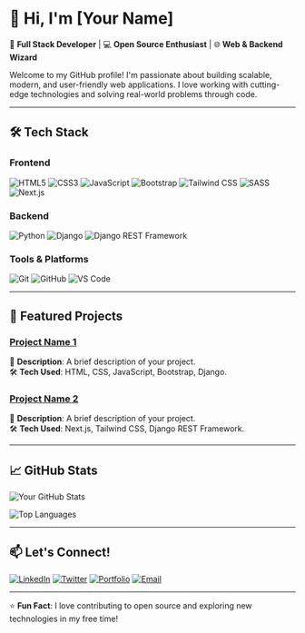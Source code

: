 # 👋 Hi, I'm [Your Name]

🚀 **Full Stack Developer** | 💻 **Open Source Enthusiast** | 🌐 **Web & Backend Wizard**

Welcome to my GitHub profile! I'm passionate about building scalable, modern, and user-friendly web applications. I love working with cutting-edge technologies and solving real-world problems through code.

---

## 🛠️ **Tech Stack**

### Frontend
![HTML5](https://img.shields.io/badge/-HTML5-E34F26?style=flat&logo=html5&logoColor=white)
![CSS3](https://img.shields.io/badge/-CSS3-1572B6?style=flat&logo=css3&logoColor=white)
![JavaScript](https://img.shields.io/badge/-JavaScript-F7DF1E?style=flat&logo=javascript&logoColor=black)
![Bootstrap](https://img.shields.io/badge/-Bootstrap-7952B3?style=flat&logo=bootstrap&logoColor=white)
![Tailwind CSS](https://img.shields.io/badge/-Tailwind_CSS-38B2AC?style=flat&logo=tailwind-css&logoColor=white)
![SASS](https://img.shields.io/badge/-SASS-CC6699?style=flat&logo=sass&logoColor=white)
![Next.js](https://img.shields.io/badge/-Next.js-000000?style=flat&logo=next.js&logoColor=white)

### Backend
![Python](https://img.shields.io/badge/-Python-3776AB?style=flat&logo=python&logoColor=white)
![Django](https://img.shields.io/badge/-Django-092E20?style=flat&logo=django&logoColor=white)
![Django REST Framework](https://img.shields.io/badge/-Django_REST_Framework-092E20?style=flat&logo=django&logoColor=white)

### Tools & Platforms
![Git](https://img.shields.io/badge/-Git-F05032?style=flat&logo=git&logoColor=white)
![GitHub](https://img.shields.io/badge/-GitHub-181717?style=flat&logo=github&logoColor=white)
![VS Code](https://img.shields.io/badge/-VS_Code-007ACC?style=flat&logo=visual-studio-code&logoColor=white)

---

## 🌟 **Featured Projects**

### [Project Name 1](https://github.com/yourusername/project1)
📝 **Description**: A brief description of your project.  
🛠️ **Tech Used**: HTML, CSS, JavaScript, Bootstrap, Django.

### [Project Name 2](https://github.com/yourusername/project2)
📝 **Description**: A brief description of your project.  
🛠️ **Tech Used**: Next.js, Tailwind CSS, Django REST Framework.

---

## 📈 **GitHub Stats**

![Your GitHub Stats](https://github-readme-stats.vercel.app/api?username=yourusername&show_icons=true&theme=radical)

![Top Languages](https://github-readme-stats.vercel.app/api/top-langs/?username=yourusername&layout=compact&theme=radical)

---

## 📫 **Let's Connect!**

[![LinkedIn](https://img.shields.io/badge/-LinkedIn-0077B5?style=flat&logo=linkedin&logoColor=white)](https://www.linkedin.com/in/yourprofile/)
[![Twitter](https://img.shields.io/badge/-Twitter-1DA1F2?style=flat&logo=twitter&logoColor=white)](https://twitter.com/yourhandle)
[![Portfolio](https://img.shields.io/badge/-Portfolio-FF7139?style=flat&logo=google-chrome&logoColor=white)](https://yourportfolio.com)
[![Email](https://img.shields.io/badge/-Email-D14836?style=flat&logo=gmail&logoColor=white)](mailto:youremail@example.com)

---

⭐️ **Fun Fact**: I love contributing to open source and exploring new technologies in my free time!
